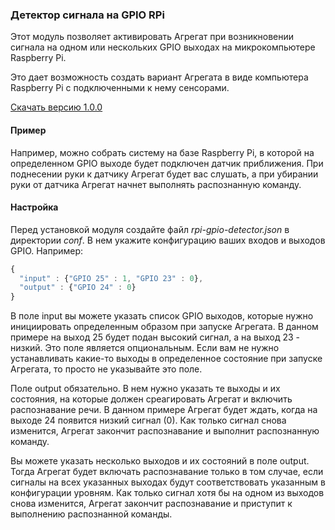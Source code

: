 ### Детектор сигнала на GPIO RPi
Этот модуль позволяет активировать Агрегат при возникновении сигнала на одном или нескольких GPIO выходах на микрокомпьютере Raspberry Pi.

Это дает возможность создать вариант Агрегата в виде компьютера Raspberry Pi с подключенными к нему сенсорами.

[Скачать версию 1.0.0](https://bintray.com/artifact/download/uzyovoys/aggregate/com/aggregate/rpi-gpio-detector/1.0.0/rpi-gpio-detector-1.0.0.jar)

#### Пример
Например, можно собрать систему на базе Raspberry Pi, в которой на определенном GPIO выходе будет подключен датчик приближения. При поднесении руки к датчику Агрегат будет вас слушать, а при убирании руки от датчика Агрегат начнет выполнять распознанную команду.

#### Настройка
Перед установкой модуля создайте файл _rpi-gpio-detector.json_ в директории _conf_. В нем укажите конфигурацию ваших входов и выходов GPIO. Например:

```javascript
{
  "input" : {"GPIO 25" : 1, "GPIO 23" : 0},
  "output" : {"GPIO 24" : 0}
}
```

В поле input вы можете указать список GPIO выходов, которые нужно инициировать определенным образом при запуске Агрегата.
В данном примере на выход 25 будет подан высокий сигнал, а на выход 23 - низкий.
Это поле является опциональным. Если вам не нужно устанавливать какие-то выходы в определенное состояние при запуске Агрегата, то просто не указывайте это поле.

Поле output обязательно. В нем нужно указать те выходы и их состояния, на которые должен среагировать Агрегат и включить распознавание речи.
В данном примере Агрегат будет ждать, когда на выходе 24 появится низкий сигнал (0). Как только сигнал снова изменится, Агрегат закончит распознавание и выполнит распознанную команду.

Вы можете указать несколько выходов и их состояний в поле output. Тогда Агрегат будет включать распознавание только в том случае, если сигналы на всех указанных выходах будут соответствовать указанным в конфигурации уровням.
Как только сигнал хотя бы на одном из выходов снова изменится, Агрегат закончит распознавание и приступит к выполнению распознанной команды.
